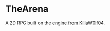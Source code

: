 TheArena
========

A 2D RPG built on the [engine from KillaW0lf04](https://github.com/KillaW0lf04/Some-2D-RPG).
